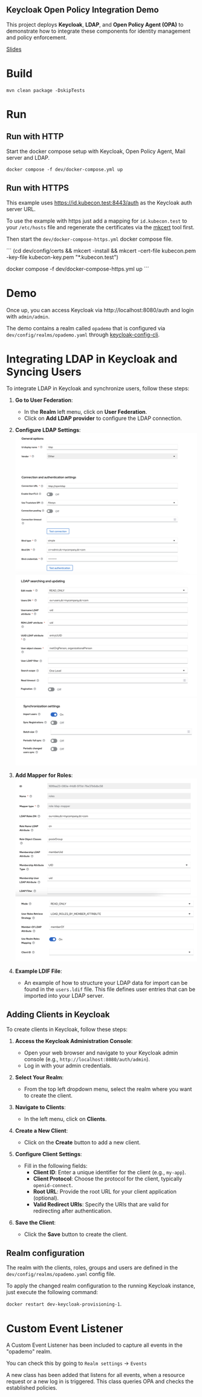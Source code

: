 Keycloak Open Policy Integration Demo
----

This project deploys **Keycloak**, **LDAP**, and **Open Policy Agent (OPA)** to demonstrate how to integrate these components for identity management and policy enforcement.

[Slides](keycloak-devday-2024-flexible-authz-for-keycloak-with-openpolicyagent.pdf)

# Build

```
mvn clean package -DskipTests
```

# Run

## Run with HTTP

Start the docker compose setup with Keycloak, Open Policy Agent, Mail server and LDAP.

```
docker compose -f dev/docker-compose.yml up
```

## Run with HTTPS

This example uses https://id.kubecon.test:8443/auth as the Keycloak auth server URL.

To use the example with https just add a mapping for `id.kubecon.test` to your `/etc/hosts` file
and regenerate the certificates via the [mkcert](https://github.com/FiloSottile/mkcert) tool first.

Then start the `dev/docker-compose-https.yml` docker compose file.

´´´
(cd dev/config/certs && mkcert -install && mkcert -cert-file kubecon.pem -key-file kubecon-key.pem "*.kubecon.test")

docker compose -f dev/docker-compose-https.yml up
´´´

# Demo

Once up, you can access Keycloak via http://localhost:8080/auth and login with `admin/admin`.

The demo contains a realm called `opademo` that is configured via `dev/config/realms/opademo.yaml`
through [keycloak-config-cli](https://github.com/adorsys/keycloak-config-cli).

# Integrating LDAP in Keycloak and Syncing Users

To integrate LDAP in Keycloak and synchronize users, follow these steps:
1. **Go to User Federation**:
   - In the **Realm** left menu, click on **User Federation**.
   - Click on **Add LDAP provider** to configure the LDAP connection.
2. **Configure LDAP Settings**:
![](images/configuration-1.png)
![](images/configuration-2.png)
![](images/configuration-3.png)

3. **Add Mapper for Roles**:
![](images/mapper-1.png)
![](images/mapper-2.png)

4. **Example LDIF File**:
   - An example of how to structure your LDAP data for import can be found in the `users.ldif` file. This file defines user entries that can be imported into your LDAP server. 



## Adding Clients in Keycloak

To create clients in Keycloak, follow these steps:

1. **Access the Keycloak Administration Console**:
   - Open your web browser and navigate to your Keycloak admin console (e.g., `http://localhost:8080/auth/admin`).
   - Log in with your admin credentials.

2. **Select Your Realm**:
   - From the top left dropdown menu, select the realm where you want to create the client.

3. **Navigate to Clients**:
   - In the left menu, click on **Clients**.

4. **Create a New Client**:
   - Click on the **Create** button to add a new client.

5. **Configure Client Settings**:
   - Fill in the following fields:
     - **Client ID**: Enter a unique identifier for the client (e.g., `my-app`).
     - **Client Protocol**: Choose the protocol for the client, typically `openid-connect`.
     - **Root URL**: Provide the root URL for your client application (optional).
     - **Valid Redirect URIs**: Specify the URIs that are valid for redirecting after authentication.

6. **Save the Client**:
   - Click the **Save** button to create the client.


## Realm configuration

The realm with the clients, roles, groups and users are defined in the `dev/config/realms/opademo.yaml` 
config file. 


To apply the changed realm configuration to the running Keycloak instance, just execute the following command:

`docker restart dev-keycloak-provisioning-1`.

# Custom Event Listener
A Custom Event Listener has been included to capture all events in the "opademo" realm.

You can check this by going to `Realm settings` -> `Events` 

A new class has been added that listens for all events, when a resource request or a new log in is triggered. This class queries OPA and checks the established policies.